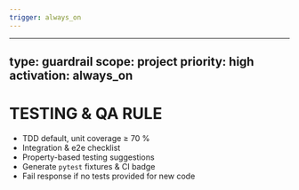 ```yaml
---
trigger: always_on
---
```


---
type: guardrail
scope: project
priority: high
activation: always_on
---

# TESTING & QA RULE
- TDD default, unit coverage ≥ 70 %
- Integration & e2e checklist
- Property-based testing suggestions
- Generate `pytest` fixtures & CI badge
- Fail response if no tests provided for new code